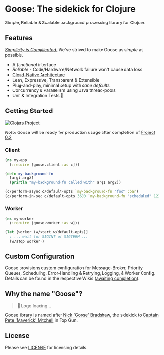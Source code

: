 Goose: The sidekick for Clojure
=========

Simple, Reliable & Scalable background processing library for Clojure.

Features
---------

*[Simplicity is Complicated.](https://youtu.be/rFejpH_tAHM)* We've strived to make Goose as _simple_ as possible.

- A *functional* interface
- *Reliable* - Code/Hardware/Network failure won't cause data loss
- [Cloud-Native Architecture](https://github.com/nilenso/goose/tree/main/architecture-decisions)
- Lean, Expressive, Transparent & Extensible
- Plug-and-play, minimal setup with *sane defaults*
- Concurrency & Parallelism using Java thread-pools
- Unit & Integration Tests 🙂

Getting Started
---------

[![Clojars Project](https://img.shields.io/clojars/v/com.nilenso/goose.svg?labelColor=283C67&color=729AD1&style=for-the-badge&logo=clojure&logoColor=fff)](https://clojars.org/com.nilenso/goose)

*Note:* Goose will be ready for production usage after completion of [Project 0.2](https://github.com/orgs/nilenso/projects/1/)

### Client

```clojure
(ns my-app
  (:require [goose.client :as c]))

(defn my-background-fn
  [arg1 arg2]
  (println "my-background-fn called with" arg1 arg2))

(c/perform-async c/default-opts `my-background-fn "foo" :bar)
(c/perform-in-sec c/default-opts 3600 `my-background-fn "scheduled" 123)
```

### Worker

```clojure
(ns my-worker
  (:require [goose.worker :as w]))

(let [worker (w/start w/default-opts)]
  ; ... wait for SIGINT or SIGTERM ...
  (w/stop worker))
```


Custom Configuration
---------

Goose provisions custom configuration for Message-Broker, Priority Queues, Scheduling, Error-Handling & Retrying, Logging, & Worker Config.
Details can be found in the respective Wikis ([awaiting completion](https://github.com/nilenso/goose/issues/40)).

Why the name "Goose"?
---------

> 🦆 Logo loading...

Goose library is named after [Nick 'Goose' Bradshaw](https://historica.fandom.com/wiki/Nick_Bradshaw), the sidekick
to [Captain Pete 'Maverick' Mitchell](https://topgun.fandom.com/wiki/Pete_Mitchell) in Top Gun.

License
---------

Please see [LICENSE](https://github.com/nilenso/goose/blob/main/LICENSE) for licensing details.

